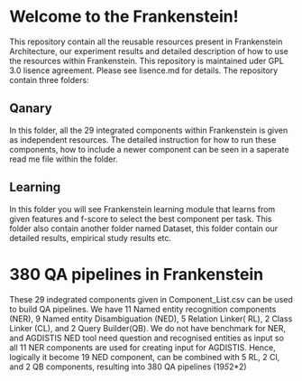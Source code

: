 # Welcome to the Frankenstein! 
This repository contain all the reusable resources present in Frankenstein Architecture, our experiment results and detailed description of how to use the resources within Frankenstein. This repository is maintained uder GPL 3.0 lisence agreement. Please see lisence.md for details. The repository contain three
folders:
## Qanary 
In this folder, all the 29 integrated components within Frankenstein is given as independent resources. The detailed instruction for how to run these components,
how to include a newer component can be seen in a saperate read me file within the folder. 


## Learning
In this folder you will see Frankenstein learning module that learns from given features and f-score to select the best 
component per task. This folder also contain another folder named Dataset, this folder contain our detailed results, 
empirical study results etc.

# 380 QA pipelines in Frankenstein
These 29 indegrated components given in Component_List.csv can be used to build QA pipelines. We have 11 Named entity
recognition components (NER), 9 Named entity Disambiguation (NED), 5 Relation Linker( RL), 2 Class Linker (CL), and 2 Query Builder(QB).
We do not have benchmark for NER, and AGDISTIS NED tool need question and recognised entities as input so all 11 NER components are 
used for creating input for AGDISTIS. Hence, logically it become 19 NED component, can be combined with 5 RL, 2 Cl, and 2 QB 
components, resulting into 380 QA pipelines (19*5*2*2)

